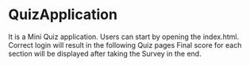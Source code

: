 # QuizApplication

It is a Mini Quiz application. Users can start by opening the index.html. Correct login will result in the following Quiz pages
Final score for each section will be displayed after taking the Survey in the end.
